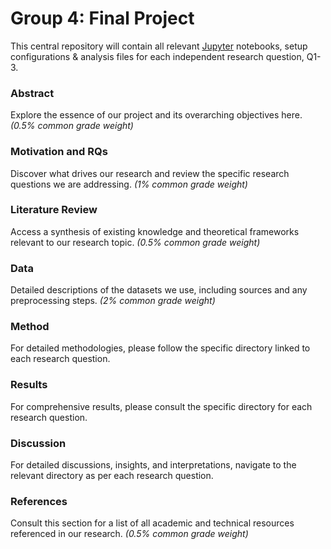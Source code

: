# Group 4: Final Project

This central repository will contain all relevant [Jupyter](https://jupyter.org/) notebooks, setup configurations & analysis files for each independent research question, Q1-3.

### Abstract
Explore the essence of our project and its overarching objectives here. *(0.5% common grade weight)*

### Motivation and RQs
Discover what drives our research and review the specific research questions we are addressing. *(1% common grade weight)*

### Literature Review
Access a synthesis of existing knowledge and theoretical frameworks relevant to our research topic. *(0.5% common grade weight)*

### Data
Detailed descriptions of the datasets we use, including sources and any preprocessing steps. *(2% common grade weight)*

### Method
For detailed methodologies, please follow the specific directory linked to each research question.

### Results
For comprehensive results, please consult the specific directory for each research question.

### Discussion
For detailed discussions, insights, and interpretations, navigate to the relevant directory as per each research question.

### References
Consult this section for a list of all academic and technical resources referenced in our research. *(0.5% common grade weight)*
